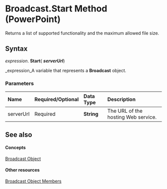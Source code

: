 
# Broadcast.Start Method (PowerPoint)

Returns a list of supported functionality and the maximum allowed file size. 


## Syntax

 _expression_. **Start**( **_serverUrl_**)

 _expression_A variable that represents a  **Broadcast** object.


### Parameters



|**Name**|**Required/Optional**|**Data Type**|**Description**|
|:-----|:-----|:-----|:-----|
|serverUrl|Required| **String**|The URL of the hosting Web service.|

## See also


#### Concepts


 [Broadcast Object](82b1c986-4ff3-7811-2939-a53a273035e3.md)
#### Other resources


 [Broadcast Object Members](7fac2679-0f4c-9b43-d2f8-800321c7e9e0.md)
